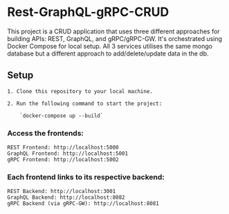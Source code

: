 # Rest-GraphQL-gRPC-CRUD

This project is a CRUD application that uses three different approaches for building APIs: REST, GraphQL, and gRPC/gRPC-GW. It's orchestrated using Docker Compose for local setup. All 3 services utilises the same mongo database but a different approach to add/delete/update data in the db.

## Setup

    1. Clone this repository to your local machine.

    2. Run the following command to start the project:

        `docker-compose up --build`
        
### Access the frontends:

    REST Frontend: http://localhost:5000
    GraphQL Frontend: http://localhost:5001
    gRPC Frontend: http://localhost:5002

### Each frontend links to its respective backend:

    REST Backend: http://localhost:3001
    GraphQL Backend: http://localhost:8082
    gRPC Backend (via gRPC-GW): http://localhost:8081